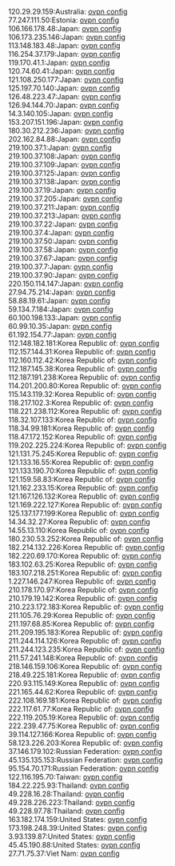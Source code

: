 120.29.29.159:Australia: [ovpn config](vpn/120_29_29_159.ovpn)  
77.247.111.50:Estonia: [ovpn config](vpn/77_247_111_50.ovpn)  
106.166.178.48:Japan: [ovpn config](vpn/106_166_178_48.ovpn)  
106.173.235.146:Japan: [ovpn config](vpn/106_173_235_146.ovpn)  
113.148.183.48:Japan: [ovpn config](vpn/113_148_183_48.ovpn)  
116.254.37.179:Japan: [ovpn config](vpn/116_254_37_179.ovpn)  
119.170.41.1:Japan: [ovpn config](vpn/119_170_41_1.ovpn)  
120.74.60.41:Japan: [ovpn config](vpn/120_74_60_41.ovpn)  
121.108.250.177:Japan: [ovpn config](vpn/121_108_250_177.ovpn)  
125.197.70.140:Japan: [ovpn config](vpn/125_197_70_140.ovpn)  
126.48.223.47:Japan: [ovpn config](vpn/126_48_223_47.ovpn)  
126.94.144.70:Japan: [ovpn config](vpn/126_94_144_70.ovpn)  
14.3.140.105:Japan: [ovpn config](vpn/14_3_140_105.ovpn)  
153.207.151.196:Japan: [ovpn config](vpn/153_207_151_196.ovpn)  
180.30.212.236:Japan: [ovpn config](vpn/180_30_212_236.ovpn)  
202.162.84.88:Japan: [ovpn config](vpn/202_162_84_88.ovpn)  
219.100.37.1:Japan: [ovpn config](vpn/219_100_37_1.ovpn)  
219.100.37.108:Japan: [ovpn config](vpn/219_100_37_108.ovpn)  
219.100.37.109:Japan: [ovpn config](vpn/219_100_37_109.ovpn)  
219.100.37.125:Japan: [ovpn config](vpn/219_100_37_125.ovpn)  
219.100.37.138:Japan: [ovpn config](vpn/219_100_37_138.ovpn)  
219.100.37.19:Japan: [ovpn config](vpn/219_100_37_19.ovpn)  
219.100.37.205:Japan: [ovpn config](vpn/219_100_37_205.ovpn)  
219.100.37.211:Japan: [ovpn config](vpn/219_100_37_211.ovpn)  
219.100.37.213:Japan: [ovpn config](vpn/219_100_37_213.ovpn)  
219.100.37.22:Japan: [ovpn config](vpn/219_100_37_22.ovpn)  
219.100.37.4:Japan: [ovpn config](vpn/219_100_37_4.ovpn)  
219.100.37.50:Japan: [ovpn config](vpn/219_100_37_50.ovpn)  
219.100.37.58:Japan: [ovpn config](vpn/219_100_37_58.ovpn)  
219.100.37.67:Japan: [ovpn config](vpn/219_100_37_67.ovpn)  
219.100.37.7:Japan: [ovpn config](vpn/219_100_37_7.ovpn)  
219.100.37.90:Japan: [ovpn config](vpn/219_100_37_90.ovpn)  
220.150.114.147:Japan: [ovpn config](vpn/220_150_114_147.ovpn)  
27.94.75.214:Japan: [ovpn config](vpn/27_94_75_214.ovpn)  
58.88.19.61:Japan: [ovpn config](vpn/58_88_19_61.ovpn)  
59.134.7.184:Japan: [ovpn config](vpn/59_134_7_184.ovpn)  
60.100.198.133:Japan: [ovpn config](vpn/60_100_198_133.ovpn)  
60.99.10.35:Japan: [ovpn config](vpn/60_99_10_35.ovpn)  
61.192.154.77:Japan: [ovpn config](vpn/61_192_154_77.ovpn)  
112.148.182.181:Korea Republic of: [ovpn config](vpn/112_148_182_181.ovpn)  
112.157.144.31:Korea Republic of: [ovpn config](vpn/112_157_144_31.ovpn)  
112.160.112.42:Korea Republic of: [ovpn config](vpn/112_160_112_42.ovpn)  
112.187.145.38:Korea Republic of: [ovpn config](vpn/112_187_145_38.ovpn)  
112.187.191.238:Korea Republic of: [ovpn config](vpn/112_187_191_238.ovpn)  
114.201.200.80:Korea Republic of: [ovpn config](vpn/114_201_200_80.ovpn)  
115.143.119.32:Korea Republic of: [ovpn config](vpn/115_143_119_32.ovpn)  
118.217.102.3:Korea Republic of: [ovpn config](vpn/118_217_102_3.ovpn)  
118.221.238.112:Korea Republic of: [ovpn config](vpn/118_221_238_112.ovpn)  
118.32.107.133:Korea Republic of: [ovpn config](vpn/118_32_107_133.ovpn)  
118.34.99.181:Korea Republic of: [ovpn config](vpn/118_34_99_181.ovpn)  
118.47.172.152:Korea Republic of: [ovpn config](vpn/118_47_172_152.ovpn)  
119.202.225.224:Korea Republic of: [ovpn config](vpn/119_202_225_224.ovpn)  
121.131.75.245:Korea Republic of: [ovpn config](vpn/121_131_75_245.ovpn)  
121.133.16.55:Korea Republic of: [ovpn config](vpn/121_133_16_55.ovpn)  
121.133.190.70:Korea Republic of: [ovpn config](vpn/121_133_190_70.ovpn)  
121.159.58.83:Korea Republic of: [ovpn config](vpn/121_159_58_83.ovpn)  
121.162.233.15:Korea Republic of: [ovpn config](vpn/121_162_233_15.ovpn)  
121.167.126.132:Korea Republic of: [ovpn config](vpn/121_167_126_132.ovpn)  
121.169.222.127:Korea Republic of: [ovpn config](vpn/121_169_222_127.ovpn)  
125.137.177.199:Korea Republic of: [ovpn config](vpn/125_137_177_199.ovpn)  
14.34.32.27:Korea Republic of: [ovpn config](vpn/14_34_32_27.ovpn)  
14.55.13.110:Korea Republic of: [ovpn config](vpn/14_55_13_110.ovpn)  
180.230.53.252:Korea Republic of: [ovpn config](vpn/180_230_53_252.ovpn)  
182.214.132.226:Korea Republic of: [ovpn config](vpn/182_214_132_226.ovpn)  
182.220.69.170:Korea Republic of: [ovpn config](vpn/182_220_69_170.ovpn)  
183.102.63.25:Korea Republic of: [ovpn config](vpn/183_102_63_25.ovpn)  
183.107.218.251:Korea Republic of: [ovpn config](vpn/183_107_218_251.ovpn)  
1.227.146.247:Korea Republic of: [ovpn config](vpn/1_227_146_247.ovpn)  
210.178.170.97:Korea Republic of: [ovpn config](vpn/210_178_170_97.ovpn)  
210.179.19.142:Korea Republic of: [ovpn config](vpn/210_179_19_142.ovpn)  
210.223.172.183:Korea Republic of: [ovpn config](vpn/210_223_172_183.ovpn)  
211.105.76.29:Korea Republic of: [ovpn config](vpn/211_105_76_29.ovpn)  
211.197.68.85:Korea Republic of: [ovpn config](vpn/211_197_68_85.ovpn)  
211.209.195.183:Korea Republic of: [ovpn config](vpn/211_209_195_183.ovpn)  
211.244.114.126:Korea Republic of: [ovpn config](vpn/211_244_114_126.ovpn)  
211.244.123.235:Korea Republic of: [ovpn config](vpn/211_244_123_235.ovpn)  
211.57.241.148:Korea Republic of: [ovpn config](vpn/211_57_241_148.ovpn)  
218.146.159.106:Korea Republic of: [ovpn config](vpn/218_146_159_106.ovpn)  
218.49.225.181:Korea Republic of: [ovpn config](vpn/218_49_225_181.ovpn)  
220.93.115.149:Korea Republic of: [ovpn config](vpn/220_93_115_149.ovpn)  
221.165.44.62:Korea Republic of: [ovpn config](vpn/221_165_44_62.ovpn)  
222.108.169.181:Korea Republic of: [ovpn config](vpn/222_108_169_181.ovpn)  
222.117.61.77:Korea Republic of: [ovpn config](vpn/222_117_61_77.ovpn)  
222.119.205.19:Korea Republic of: [ovpn config](vpn/222_119_205_19.ovpn)  
222.239.47.75:Korea Republic of: [ovpn config](vpn/222_239_47_75.ovpn)  
39.114.127.166:Korea Republic of: [ovpn config](vpn/39_114_127_166.ovpn)  
58.123.226.203:Korea Republic of: [ovpn config](vpn/58_123_226_203.ovpn)  
37.146.179.102:Russian Federation: [ovpn config](vpn/37_146_179_102.ovpn)  
45.135.135.153:Russian Federation: [ovpn config](vpn/45_135_135_153.ovpn)  
95.154.70.171:Russian Federation: [ovpn config](vpn/95_154_70_171.ovpn)  
122.116.195.70:Taiwan: [ovpn config](vpn/122_116_195_70.ovpn)  
184.22.225.93:Thailand: [ovpn config](vpn/184_22_225_93.ovpn)  
49.228.16.28:Thailand: [ovpn config](vpn/49_228_16_28.ovpn)  
49.228.226.223:Thailand: [ovpn config](vpn/49_228_226_223.ovpn)  
49.228.97.78:Thailand: [ovpn config](vpn/49_228_97_78.ovpn)  
163.182.174.159:United States: [ovpn config](vpn/163_182_174_159.ovpn)  
173.198.248.39:United States: [ovpn config](vpn/173_198_248_39.ovpn)  
3.93.139.87:United States: [ovpn config](vpn/3_93_139_87.ovpn)  
45.45.190.88:United States: [ovpn config](vpn/45_45_190_88.ovpn)  
27.71.75.37:Viet Nam: [ovpn config](vpn/27_71_75_37.ovpn)  
